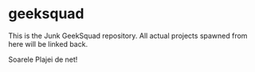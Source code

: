# geeksquad

This is the Junk GeekSquad repository. All actual projects spawned from here will be linked back.

Soarele Plajei de net!
